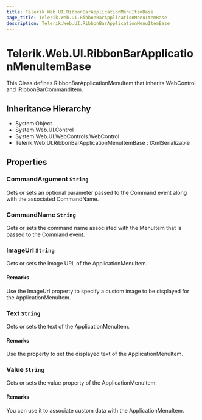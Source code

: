 ```yaml
---
title: Telerik.Web.UI.RibbonBarApplicationMenuItemBase
page_title: Telerik.Web.UI.RibbonBarApplicationMenuItemBase
description: Telerik.Web.UI.RibbonBarApplicationMenuItemBase
---
```


# Telerik.Web.UI.RibbonBarApplicationMenuItemBase

This Class defines RibbonBarApplicationMenuItem that inherits WebControl and IRibbonBarCommandItem.

## Inheritance Hierarchy

* System.Object
* System.Web.UI.Control
* System.Web.UI.WebControls.WebControl
* Telerik.Web.UI.RibbonBarApplicationMenuItemBase : IXmlSerializable

## Properties

###  CommandArgument `String`

Gets or sets an optional parameter passed to the Command event along with the associated CommandName.

###  CommandName `String`

Gets or sets the command name associated with the MenuItem that is passed to the Command event.

###  ImageUrl `String`

Gets or sets the image URL of the ApplicationMenuItem.

#### Remarks
Use the ImageUrl property to specify a custom
                   image to be displayed for the ApplicationMenuItem.

###  Text `String`

Gets or sets the text of the ApplicationMenuItem.

#### Remarks
Use the property to set the displayed text of the ApplicationMenuItem.

###  Value `String`

Gets or sets the value property of the ApplicationMenuItem.

#### Remarks
You can use it to associate custom data with the ApplicationMenuItem.

